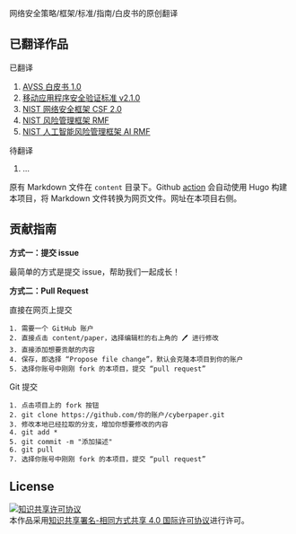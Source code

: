 网络安全策略/框架/标准/指南/白皮书的原创翻译

## 已翻译作品

已翻译

1. [AVSS 白皮书 1.0](https://secnotes.github.io/cyberpaper/paper/avsswhitepaper/avsswhitepaperreleasedv10_zh/)
2. [移动应用程序安全验证标准 v2.1.0](https://secnotes.github.io/cyberpaper/paper/owasp_masvs/masvs_v2.1.0_zh/)
3. [NIST 网络安全框架 CSF 2.0](https://secnotes.github.io/cyberpaper/paper/csf2.0/csf2.0_zh/)
4. [NIST 风险管理框架 RMF](https://secnotes.github.io/cyberpaper/paper/rmf/rmf_zh/)
5. [NIST 人工智能风险管理框架 AI RMF](https://secnotes.github.io/cyberpaper/paper/airmf/ai_rmf1.0_zh/)

待翻译

1. ...

原有 Markdown 文件在 `content` 目录下。Github [action](https://github.com/secnotes/cyberpaper/actions) 会自动使用 Hugo 构建本项目，将 Markdown 文件转换为网页文件。网址在本项目右侧。

## 贡献指南

**方式一：提交 issue**

最简单的方式是提交 issue，帮助我们一起成长！

**方式二：Pull Request**

直接在网页上提交

```
1. 需要一个 GitHub 账户
2. 直接点击 content/paper，选择编辑栏的右上角的 🖊 进行修改
3. 直接添加想要贡献的内容
4. 保存，即选择 “Propose file change”，默认会克隆本项目到你的账户
5. 选择你账号中刚刚 fork 的本项目，提交 “pull request”
```

Git 提交

```
1. 点击项目上的 fork 按钮
2. git clone https://github.com/你的账户/cyberpaper.git
3. 修改本地已经拉取的分支，增加你想要修改的内容
4. git add *
5. git commit -m "添加描述"
6. git pull
7. 选择你账号中刚刚 fork 的本项目，提交 “pull request”
```

## License

<a rel="license" href="http://creativecommons.org/licenses/by-sa/4.0/"><img alt="知识共享许可协议" style="border-width:0" src="https://i.creativecommons.org/l/by-sa/4.0/88x31.png" /></a><br />本作品采用<a rel="license" href="http://creativecommons.org/licenses/by-sa/4.0/">知识共享署名-相同方式共享 4.0 国际许可协议</a>进行许可。
